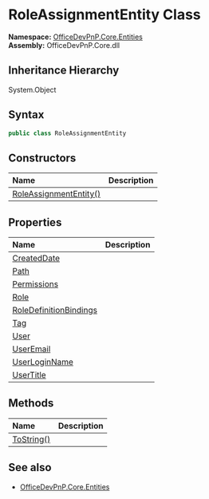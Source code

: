 # RoleAssignmentEntity Class
  

**Namespace:** [OfficeDevPnP.Core.Entities](OfficeDevPnP.Core.Entities.md)  
**Assembly:** OfficeDevPnP.Core.dll  
## Inheritance Hierarchy
System.Object  
## Syntax
```C#
public class RoleAssignmentEntity
```
## Constructors
|**Name**|**Description**|
|:-----|:-----|
| [RoleAssignmentEntity()](OfficeDevPnP.Core.Entities.RoleAssignmentEntity.ctor1.md) |  
## Properties
|**Name**|**Description**|
|:-----|:-----|
| [CreatedDate](OfficeDevPnP.Core.Entities.RoleAssignmentEntity.CreatedDate.md) | 
| [Path](OfficeDevPnP.Core.Entities.RoleAssignmentEntity.Path.md) | 
| [Permissions](OfficeDevPnP.Core.Entities.RoleAssignmentEntity.Permissions.md) | 
| [Role](OfficeDevPnP.Core.Entities.RoleAssignmentEntity.Role.md) | 
| [RoleDefinitionBindings](OfficeDevPnP.Core.Entities.RoleAssignmentEntity.RoleDefinitionBindings.md) | 
| [Tag](OfficeDevPnP.Core.Entities.RoleAssignmentEntity.Tag.md) | 
| [User](OfficeDevPnP.Core.Entities.RoleAssignmentEntity.User.md) | 
| [UserEmail](OfficeDevPnP.Core.Entities.RoleAssignmentEntity.UserEmail.md) | 
| [UserLoginName](OfficeDevPnP.Core.Entities.RoleAssignmentEntity.UserLoginName.md) | 
| [UserTitle](OfficeDevPnP.Core.Entities.RoleAssignmentEntity.UserTitle.md) | 
## Methods
|**Name**|**Description**|
|:-----|:-----|
| [ToString()](OfficeDevPnP.Core.Entities.RoleAssignmentEntity.b40365cf.md) | 
## See also
- [OfficeDevPnP.Core.Entities](OfficeDevPnP.Core.Entities.md)
